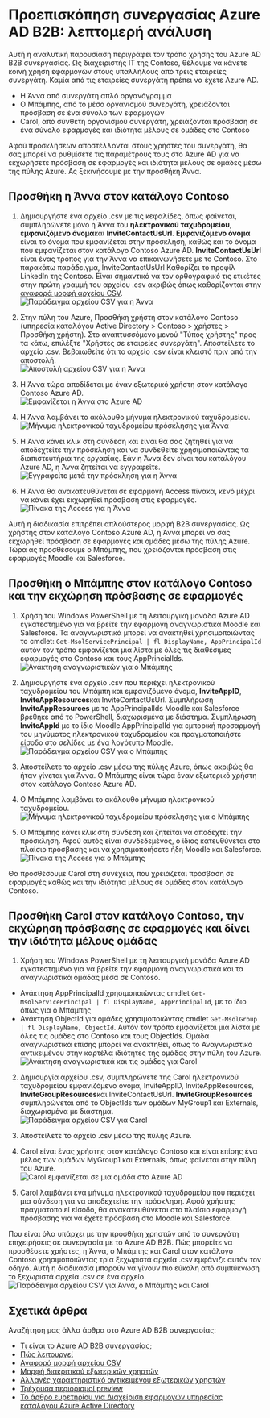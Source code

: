 <properties
   pageTitle="Λεπτομερή ανάλυση της χρήσης της προεπισκόπησης συνεργασίας Azure Active Directory B2B | Microsoft Azure"
   description="Συνεργασίας Azure Active Directory B2B υποστηρίζει τις σχέσεις μεταξύ εταιρεία σας, ενεργοποιώντας συνεργάτες επιλεκτικής πρόσβασης εταιρικών εφαρμογών σας"
   services="active-directory"
   documentationCenter=""
   authors="viv-liu"
   manager="cliffdi"
   editor=""
   tags=""/>

<tags
   ms.service="active-directory"
   ms.devlang="NA"
   ms.topic="get-started-article"
   ms.tgt_pltfrm="NA"
   ms.workload="identity"
   ms.date="05/09/2016"
   ms.author="viviali"/>

# <a name="azure-ad-b2b-collaboration-preview-detailed-walkthrough"></a>Προεπισκόπηση συνεργασίας Azure AD B2B: λεπτομερή ανάλυση

Αυτή η αναλυτική παρουσίαση περιγράφει τον τρόπο χρήσης του Azure AD B2B συνεργασίας. Ως διαχειριστής IT της Contoso, θέλουμε να κάνετε κοινή χρήση εφαρμογών στους υπαλλήλους από τρεις εταιρείες συνεργάτη. Καμία από τις εταιρείες συνεργάτη πρέπει να έχετε Azure AD.

- Η Άννα από συνεργάτη απλό οργανόγραμμα
- Ο Μπάμπης, από το μέσο οργανισμού συνεργάτη, χρειάζονται πρόσβαση σε ένα σύνολο των εφαρμογών
- Carol, από σύνθετη οργανισμού συνεργάτη, χρειάζονται πρόσβαση σε ένα σύνολο εφαρμογές και ιδιότητα μέλους σε ομάδες στο Contoso

Αφού προσκλήσεων αποστέλλονται στους χρήστες του συνεργάτη, θα σας μπορεί να ρυθμίσετε τις παραμέτρους τους στο Azure AD για να εκχωρήσετε πρόσβαση σε εφαρμογές και ιδιότητα μέλους σε ομάδες μέσω της πύλης Azure. Ας ξεκινήσουμε με την προσθήκη Άννα.

## <a name="adding-alice-to-the-contoso-directory"></a>Προσθήκη η Άννα στον κατάλογο Contoso
1. Δημιουργήστε ένα αρχείο .csv με τις κεφαλίδες, όπως φαίνεται, συμπληρώνετε μόνο η Άννα του **ηλεκτρονικού ταχυδρομείου**, **εμφανιζόμενο όνομα**και **InviteContactUsUrl**. **Εμφανιζόμενο όνομα** είναι το όνομα που εμφανίζεται στην πρόσκληση, καθώς και το όνομα που εμφανίζεται στον κατάλογο Contoso Azure AD. **InviteContactUsUrl** είναι ένας τρόπος για την Άννα να επικοινωνήσετε με το Contoso. Στο παρακάτω παράδειγμα, InviteContactUsUrl Καθορίζει το προφίλ LinkedIn της Contoso. Είναι σημαντικό να τον ορθογραφικό τις ετικέτες στην πρώτη γραμμή του αρχείου .csv ακριβώς όπως καθορίζονται στην [αναφορά μορφή αρχείου CSV](active-directory-b2b-references-csv-file-format.md).  
![Παράδειγμα αρχείου CSV για η Άννα](./media/active-directory-b2b-detailed-walkthrough/AliceCSV.png)

2. Στην πύλη του Azure, Προσθήκη χρήστη στον κατάλογο Contoso (υπηρεσία καταλόγου Active Directory > Contoso > χρήστες > Προσθήκη χρήστη). Στο αναπτυσσόμενο μενού "Τύπος χρήστης" προς τα κάτω, επιλέξτε "Χρήστες σε εταιρείες συνεργάτη". Αποστείλετε το αρχείο .csv. Βεβαιωθείτε ότι το αρχείο .csv είναι κλειστό πριν από την αποστολή.  
![Αποστολή αρχείου CSV για η Άννα](./media/active-directory-b2b-detailed-walkthrough/AliceUpload.png)

3. Η Άννα τώρα αποδίδεται με έναν εξωτερικό χρήστη στον κατάλογο Contoso Azure AD.  
![Εμφανίζεται η Άννα στο Azure AD](./media/active-directory-b2b-detailed-walkthrough/AliceInAD.png)

4. Η Άννα λαμβάνει το ακόλουθο μήνυμα ηλεκτρονικού ταχυδρομείου.  
![Μήνυμα ηλεκτρονικού ταχυδρομείου πρόσκλησης για Άννα](./media/active-directory-b2b-detailed-walkthrough/AliceEmail.png)

5. Η Άννα κάνει κλικ στη σύνδεση και είναι θα σας ζητηθεί για να αποδεχτείτε την πρόσκληση και να συνδεθείτε χρησιμοποιώντας τα διαπιστευτήρια της εργασίας. Εάν η Άννα δεν είναι του καταλόγου Azure AD, η Άννα ζητείται να εγγραφείτε.  
![Εγγραφείτε μετά την πρόσκληση για η Άννα](./media/active-directory-b2b-detailed-walkthrough/AliceSignUp.png)

6. Η Άννα θα ανακατευθύνεται σε εφαρμογή Access πίνακα, κενό μέχρι να κάνει έχει εκχωρηθεί πρόσβαση στις εφαρμογές.  
![Πίνακα της Access για η Άννα](./media/active-directory-b2b-detailed-walkthrough/AliceAccessPanel.png)

Αυτή η διαδικασία επιτρέπει απλούστερος μορφή B2B συνεργασίας. Ως χρήστης στον κατάλογο Contoso Azure AD, η Άννα μπορεί να σας εκχωρηθεί πρόσβαση σε εφαρμογές και ομάδες μέσω της πύλης Azure. Τώρα ας προσθέσουμε ο Μπάμπης, που χρειάζονται πρόσβαση στις εφαρμογές Moodle και Salesforce.

## <a name="adding-bob-to-the-contoso-directory-and-granting-access-to-apps"></a>Προσθήκη ο Μπάμπης στον κατάλογο Contoso και την εκχώρηση πρόσβασης σε εφαρμογές
1. Χρήση του Windows PowerShell με τη λειτουργική μονάδα Azure AD εγκατεστημένο για να βρείτε την εφαρμογή αναγνωριστικά Moodle και Salesforce. Τα αναγνωριστικά μπορεί να ανακτηθεί χρησιμοποιώντας το cmdlet: `Get-MsolServicePrincipal | fl DisplayName, AppPrincipalId` αυτόν τον τρόπο εμφανίζεται μια λίστα με όλες τις διαθέσιμες εφαρμογές στο Contoso και τους AppPrincialIds.  
![Ανάκτηση αναγνωριστικών για ο Μπάμπης](./media/active-directory-b2b-detailed-walkthrough/BobPowerShell.png)

2. Δημιουργήστε ένα αρχείο .csv που περιέχει ηλεκτρονικού ταχυδρομείου του Μπάμπη και εμφανιζόμενο όνομα, **InviteAppID**, **InviteAppResources**και InviteContactUsUrl. Συμπλήρωση **InviteAppResources** με το AppPrincipalIds Moodle και Salesforce βρέθηκε από το PowerShell, διαχωρισμένα με διάστημα. Συμπλήρωση **InviteAppId** με το ίδιο Moodle AppPrincipalId για εμπορική προσαρμογή του μηνύματος ηλεκτρονικού ταχυδρομείου και πραγματοποιήστε είσοδο στο σελίδες με ένα λογότυπο Moodle.  
![Παράδειγμα αρχείου CSV για ο Μπάμπης](./media/active-directory-b2b-detailed-walkthrough/BobCSV.png)

3. Αποστείλετε το αρχείο .csv μέσω της πύλης Azure, όπως ακριβώς θα ήταν γίνεται για Άννα. Ο Μπάμπης είναι τώρα έναν εξωτερικό χρήστη στον κατάλογο Contoso Azure AD.

4. Ο Μπάμπης λαμβάνει το ακόλουθο μήνυμα ηλεκτρονικού ταχυδρομείου.  
![Μήνυμα ηλεκτρονικού ταχυδρομείου πρόσκλησης για ο Μπάμπης](./media/active-directory-b2b-detailed-walkthrough/BobEmail.png)

5. Ο Μπάμπης κάνει κλικ στη σύνδεση και ζητείται να αποδεχτεί την πρόσκληση. Αφού αυτός είναι συνδεδεμένος, ο ίδιος κατευθύνεται στο πλαίσιο πρόσβασης και να χρησιμοποιήσετε ήδη Moodle και Salesforce.  
![Πίνακα της Access για ο Μπάμπης](./media/active-directory-b2b-detailed-walkthrough/BobAccessPanel.png)

Θα προσθέσουμε Carol στη συνέχεια, που χρειάζεται πρόσβαση σε εφαρμογές καθώς και την ιδιότητα μέλους σε ομάδες στον κατάλογο Contoso.

## <a name="adding-carol-to-the-contoso-directory-granting-access-to-apps-and-giving-group-membership"></a>Προσθήκη Carol στον κατάλογο Contoso, την εκχώρηση πρόσβασης σε εφαρμογές και δίνει την ιδιότητα μέλους ομάδας

1. Χρήση του Windows PowerShell με τη λειτουργική μονάδα Azure AD εγκατεστημένο για να βρείτε την εφαρμογή αναγνωριστικά και τα αναγνωριστικά ομάδας μέσα σε Contoso.
 - Ανάκτηση AppPrincipalId χρησιμοποιώντας cmdlet `Get-MsolServicePrincipal | fl DisplayName, AppPrincipalId`, με το ίδιο όπως για ο Μπάμπης
 - Ανάκτηση ObjectId για ομάδες χρησιμοποιώντας cmdlet `Get-MsolGroup | fl DisplayName, ObjectId`. Αυτόν τον τρόπο εμφανίζεται μια λίστα με όλες τις ομάδες στο Contoso και τους ObjectIds. Ομάδα αναγνωριστικά επίσης μπορεί να ανακτηθεί, όπως το Αναγνωριστικό αντικειμένου στην καρτέλα ιδιότητες της ομάδας στην πύλη του Azure.  
![Ανάκτηση αναγνωριστικά και τις ομάδες για Carol](./media/active-directory-b2b-detailed-walkthrough/CarolPowerShell.png)

2. Δημιουργία αρχείου .csv, συμπληρώνετε της Carol ηλεκτρονικού ταχυδρομείου εμφανιζόμενο όνομα, InviteAppID, InviteAppResources, **InviteGroupResources**και InviteContactUsUrl. **InviteGroupResources** συμπληρώνεται από το ObjectIds των ομάδων MyGroup1 και Externals, διαχωρισμένα με διάστημα.  
![Παράδειγμα αρχείου CSV για Carol](./media/active-directory-b2b-detailed-walkthrough/CarolCSV.png)

3. Αποστείλετε το αρχείο .csv μέσω της πύλης Azure.

4. Carol είναι ένας χρήστης στον κατάλογο Contoso και είναι επίσης ένα μέλος των ομάδων MyGroup1 και Externals, όπως φαίνεται στην πύλη του Azure.  
![Carol εμφανίζεται σε μια ομάδα στο Azure AD](./media/active-directory-b2b-detailed-walkthrough/CarolGroup.png)

5. Carol λαμβάνει ένα μήνυμα ηλεκτρονικού ταχυδρομείου που περιέχει μια σύνδεση για να αποδεχτείτε την πρόσκληση. Αφού χρήστης πραγματοποιεί είσοδο, θα ανακατευθύνεται στο πλαίσιο εφαρμογή πρόσβασης για να έχετε πρόσβαση στο Moodle και Salesforce.  

Που είναι όλα υπάρχει με την προσθήκη χρηστών από το συνεργάτη επιχειρήσεις σε συνεργασία με το Azure AD B2B. Πώς μπορείτε να προσθέσετε χρήστες, η Άννα, ο Μπάμπης και Carol στον κατάλογο Contoso χρησιμοποιώντας τρία ξεχωριστά αρχεία .csv εμφάνιζε αυτόν τον οδηγό. Αυτή η διαδικασία μπορούν να γίνουν πιο εύκολη από συμπύκνωση το ξεχωριστά αρχεία .csv σε ένα αρχείο.  
![Παράδειγμα αρχείου CSV για Άννα, ο Μπάμπης και Carol](./media/active-directory-b2b-detailed-walkthrough/CombinedCSV.png)

## <a name="related-articles"></a>Σχετικά άρθρα
Αναζήτηση μας άλλα άρθρα στο Azure AD B2B συνεργασίας:

- [Τι είναι το Azure AD B2B συνεργασίας;](active-directory-b2b-what-is-azure-ad-b2b.md)
- [Πώς λειτουργεί](active-directory-b2b-how-it-works.md)
- [Αναφορά μορφή αρχείου CSV](active-directory-b2b-references-csv-file-format.md)
- [Μορφή διακριτικού εξωτερικών χρηστών](active-directory-b2b-references-external-user-token-format.md)
- [Αλλαγές χαρακτηριστικό αντικειμένου εξωτερικών χρηστών](active-directory-b2b-references-external-user-object-attribute-changes.md)
- [Τρέχουσα περιορισμοί preview](active-directory-b2b-current-preview-limitations.md)
- [Το άρθρο ευρετηρίου για Διαχείριση εφαρμογών υπηρεσίας καταλόγου Azure Active Directory](active-directory-apps-index.md)
